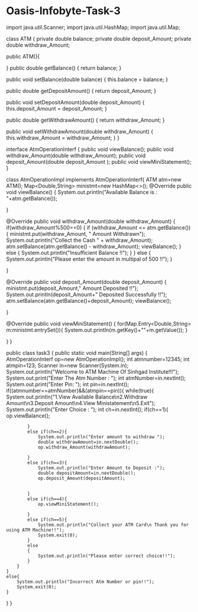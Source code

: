 # Oasis-Infobyte-Task-3
import java.util.Scanner; import java.util.HashMap; import java.util.Map;

class ATM { private double balance; private double deposit_Amount; private double withdraw_Amount;

public ATM(){

}
public double getBalance() { return balance; }

public void setBalance(double balance) {
    this.balance = balance;
}

public double getDepositAmount() {
    return deposit_Amount;
}

public void setDepositAmount(double deposit_Amount) {
    this.deposit_Amount = deposit_Amount;
}

public double getWithdrawAmount() {
    return withdraw_Amount;
}

public void setWithdrawAmount(double withdraw_Amount) {
    this.withdraw_Amount = withdraw_Amount;
}
}

interface AtmOperationInterf { public void viewBalance(); public void withdraw_Amount(double withdraw_Amount); public void deposit_Amount(double deposit_Amount ); public void viewMiniStatement(); }

class AtmOperationImpl implements AtmOperationInterf{ ATM atm=new ATM(); Map<Double,String> ministmt=new HashMap<>(); @Override public void viewBalance() { System.out.println("Available Balance is : "+atm.getBalance());

}

@Override
public void withdraw_Amount(double withdraw_Amount) {
    if(withdraw_Amount%500==0) {
        if (withdraw_Amount <= atm.getBalance()) {
            ministmt.put(withdraw_Amount, " Amount Withdrawn");
            System.out.println("Collect the Cash " + withdraw_Amount);
            atm.setBalance(atm.getBalance() - withdraw_Amount);
            viewBalance();
        } else {
            System.out.println("Insufficient Balance !!");
        }
    }
    else {
        System.out.println("Please enter the amount in multipal of 500 !!");
    }

}

@Override
public void deposit_Amount(double deposit_Amount) {
    ministmt.put(deposit_Amount," Amount Deposited !!");
    System.out.println(deposit_Amount+" Deposited Successfully !!");
    atm.setBalance(atm.getBalance()+deposit_Amount);
    viewBalance();

}

@Override
public void viewMiniStatement() {
    for(Map.Entry<Double,String> m:ministmt.entrySet()){
        System.out.println(m.getKey()+""+m.getValue());
    }

}
}

public class task3 { public static void main(String[] args) { AtmOperationInterf op=new AtmOperationImpl(); int atmnumber=12345; int atmpin=123; Scanner in=new Scanner(System.in); System.out.println("Welcome to ATM Machine Of Sinhgad Institute!!!"); System.out.print("Enter The Atm Number : "); int atmNumber=in.nextInt(); System.out.print("Enter Pin: "); int pin=in.nextInt(); if((atmnumber==atmNumber)&&(atmpin==pin)){ while(true){ System.out.println("1.View Available Balance\n2.Withdraw Amount\n3.Deposit Amount\n4.View Ministatement\n5.Exit"); System.out.println("Enter Choice : "); int ch=in.nextInt(); if(ch==1){ op.viewBalance();

            }
            else if(ch==2){
                System.out.println("Enter amount to withdraw ");
                double withdrawAmount=in.nextDouble();
                op.withdraw_Amount(withdrawAmount);

            }
            else if(ch==3){
                System.out.println("Enter Amount to Deposit :");
                double depositAmount=in.nextDouble();
                op.deposit_Amount(depositAmount);


            }
            else if(ch==4){
                op.viewMiniStatement();

            }
            else if(ch==5){
                System.out.println("Collect your ATM Card\n Thank you for using ATM Machine!!");
                System.exit(0);
            }
            else
            {
                System.out.println("Please enter correct choice!!");
            }
        }
    }
    else{
        System.out.println("Incorrect Atm Number or pin!!");
        System.exit(0);
    }


}
}
